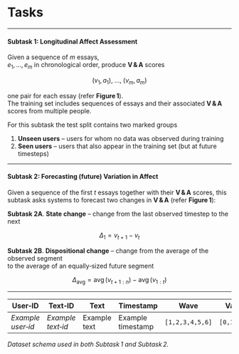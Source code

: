 # Tasks
---
#### **Subtask 1: Longitudinal Affect Assessment**

Given a sequence of *m* essays,  
$e_{1},\,\ldots,\,e_{m}$ in chronological order, produce **V & A** scores  

$$
(v_{1},a_{1}),\; \ldots ,\; (v_{m},a_{m})
$$

one pair for each essay (refer **Figure 1**).  
The training set includes sequences of essays and their associated **V & A** scores from multiple people.  

For this subtask the test split contains two marked groups  

1. **Unseen users** – users for whom no data was observed during training  
2. **Seen users** – users that also appear in the training set (but at future timesteps)  

---

#### **Subtask 2: Forecasting (future) Variation in Affect**

Given a sequence of the first *t* essays together with their **V & A** scores, this subtask asks systems to forecast two changes in **V & A** (refer **Figure 1**):

**Subtask 2A**. **State change** – change from the last observed timestep to the next  

   $$
   \Delta_{1}=v_{t+1}-v_{t}
   $$

**Subtask 2B**. **Dispositional change** – change from the average of the observed segment  
   to the average of an equally‑sized future segment  

   $$
   \Delta_{\text{avg}} = \operatorname{avg}\bigl(v_{t+1:n}\bigr)\;
                        -\; \operatorname{avg}\bigl(v_{1:t}\bigr)
   $$

---
| **User‑ID**      | **Text‑ID**      | **Text**        | **Timestamp**       | **Wave**        | **Valence**     | **Arousal** |
|------------------|------------------|-----------------|---------------------|-----------------|-----------------|-------------|
| *Example user‑id* | *Example text‑id* | Example text | Example timestamp | `[1,2,3,4,5,6]` | `[0,1,2,3,4]` | `[0,1,2]` |

*Dataset schema used in both Subtask 1 and Subtask 2.*